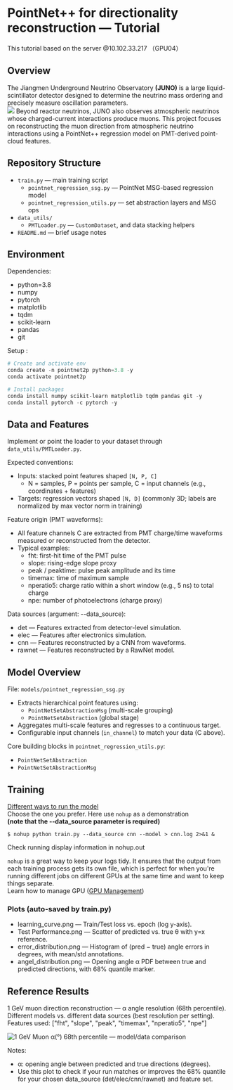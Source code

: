 # PointNet++ for directionality reconstruction — Tutorial
This tutorial based on the server @10.102.33.217  （GPU04）
## Overview
The Jiangmen Underground Neutrino Observatory **(JUNO)** is a large liquid-scintillator detector designed to determine the neutrino mass ordering and precisely measure oscillation parameters.   
![](https://github.com/user-attachments/assets/e33b6881-fad5-4585-a326-d289810b430b)
Beyond reactor neutrinos, JUNO also observes atmospheric neutrinos whose charged-current interactions produce muons. This project focuses on reconstructing the muon direction from atmospheric neutrino interactions using a PointNet++ regression model on PMT-derived point-cloud features.
 
## Repository Structure
- `train.py` — main training script 
  - `pointnet_regression_ssg.py` — PointNet MSG-based regression model
  - `pointnet_regression_utils.py` — set abstraction layers and MSG ops
- `data_utils/`
  - `PMTLoader.py` — `CustomDataset`, and data stacking helpers
- `README.md` — brief usage notes

## Environment 

Dependencies:
- python=3.8
- numpy
- pytorch
- matplotlib
- tqdm
- scikit-learn
- pandas
- git

Setup :
```powershell
# Create and activate env
conda create -n pointnet2p python=3.8 -y
conda activate pointnet2p

# Install packages
conda install numpy scikit-learn matplotlib tqdm pandas git -y
conda install pytorch -c pytorch -y
```
## Data and Features
Implement or point the loader to your dataset through `data_utils/PMTLoader.py`.

Expected conventions:
- Inputs: stacked point features shaped `[N, P, C]`
  - N = samples, P = points per sample, C = input channels (e.g., coordinates + features)
- Targets: regression vectors shaped `[N, D]` (commonly 3D; labels are normalized by max vector norm in training)

Feature origin (PMT waveforms):
- All feature channels C are extracted from PMT charge/time waveforms measured or reconstructed from the detector.
- Typical examples:
  - fht: first-hit time of the PMT pulse
  - slope: rising-edge slope proxy
  - peak / peaktime: pulse peak amplitude and its time
  - timemax: time of maximum sample
  - nperatio5: charge ratio within a short window (e.g., 5 ns) to total charge
  - npe: number of photoelectrons (charge proxy)

Data sources (argument: --data_source):
- det — Features extracted from detector-level simulation. 
- elec — Features after electronics simulation.
- cnn — Features reconstructed by a CNN from waveforms. 
- rawnet — Features reconstructed by a RawNet model. 

## Model Overview
File: `models/pointnet_regression_ssg.py`
- Extracts hierarchical point features using:
  - `PointNetSetAbstractionMsg` (multi-scale grouping)
  - `PointNetSetAbstraction` (global stage)
- Aggregates multi-scale features and regresses to a continuous target.
- Configurable input channels (`in_channel`) to match your data (C above).

Core building blocks in `pointnet_regression_utils.py`:
- `PointNetSetAbstraction`
- `PointNetSetAbstractionMsg`

## Training
[Different ways to run the model](https://github.com/mrheng9/mrheng9/blob/main/tutorial/tutorial.md#execution-methods)  
Choose the one you prefer. Here use `nohup` as a demonstration  
**(note that the --data_source parameter is required)**
```
$ nohup python train.py --data_source cnn --model > cnn.log 2>&1 &
```
Check running display information in nohup.out  

`nohup` is a great way to keep your logs tidy. It ensures that the output from each training process gets its own file, which is perfect for when you're running different jobs on different GPUs at the same time and want to keep things separate.  
Learn how to manage GPU ([GPU Management](https://github.com/mrheng9/mrheng9/blob/main/tutorial/tutorial.md#gpu-management))
### Plots (auto-saved by train.py)
- learning_curve.png — Train/Test loss vs. epoch (log y-axis).
- Test Performance.png — Scatter of predicted vs. true θ with y=x reference.
- error_distribution.png — Histogram of (pred − true) angle errors in degrees, with mean/std annotations.
- angel_distribution.png — Opening angle α PDF between true and predicted directions, with 68% quantile marker.

## Reference Results
1 GeV muon direction reconstruction — α angle resolution (68th percentile).  
Different models vs. different data sources (best resolution per setting).  
Features used: ["fht", "slope", "peak", "timemax", "nperatio5", "npe"]

![1 GeV Muon α(°) 68th percentile — model/data comparison](https://github.com/user-attachments/assets/8f339837-5deb-46a4-af47-a96ad0c726ae)

Notes:
- α: opening angle between predicted and true directions (degrees).
- Use this plot to check if your run matches or improves the 68% quantile for your chosen data_source (det/elec/cnn/rawnet) and feature set.